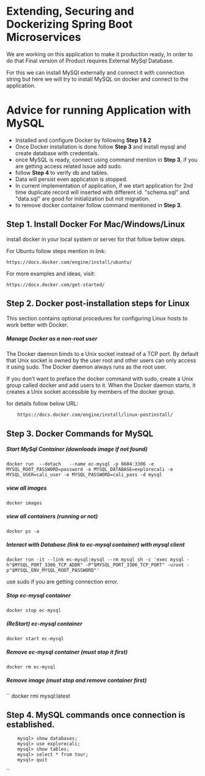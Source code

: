 # Extending, Securing and Dockerizing Spring Boot Microservices

We are working on this application to make it production ready, In order to do that Final version of Product requires External MySql Database. 

For this we can install MySQl externally and connect it with connection string but here we will try to install MySQL on docker and connect to the application. 


# Advice for running Application with MySQL	
	
- Installed and configure Docker by following **Step 1 & 2**
- Once Docker installation is done follow **Step 3** and install mysql and create database with credentials.
- once MySQL is ready, connect using command mention in **Step 3**, if you are getting access related issue add sudo.
- follow **Step 4** to verify db and tables.
- Data will persist even application is stopped. 
- In current implementation of application, if we start application for 2nd time duplicate record will inserted with different id. 
	"schema.sql" and "data.sql" are good for initialization but not migration.
- to remove docker container follow command mentioned in **Step 3**.


## Step 1. Install Docker For Mac/Windows/Linux
install docker in your local system or server for that follow below steps.

For Ubuntu follow steps mention in link: 
		
	https://docs.docker.com/engine/install/ubuntu/

For more examples and ideas, visit:
	
	https://docs.docker.com/get-started/


## Step 2. Docker post-installation steps for Linux

This section contains optional procedures for configuring Linux hosts to work better with Docker.

##### Manage Docker as a non-root user
The Docker daemon binds to a Unix socket instead of a TCP port. By default that Unix socket is owned by the user root and other users can only access it using sudo. The Docker daemon always runs as the root user.

If you don’t want to preface the docker command with sudo, create a Unix group called docker and add users to it. When the Docker daemon starts, it creates a Unix socket accessible by members of the docker group.

for details follow below URL:

		https://docs.docker.com/engine/install/linux-postinstall/	




## Step 3. Docker Commands for MySQL
##### Start MySql Container (downloads image if not found)
``
docker run  --detach   --name ec-mysql -p 6604:3306 -e MYSQL_ROOT_PASSWORD=password -e MYSQL_DATABASE=explorecali -e MYSQL_USER=cali_user -e MYSQL_PASSWORD=cali_pass -d mysql
``

##### view all images
``
docker images
``

##### view all containers (running or not)
``
docker ps -a
``
##### Interact with Database (link to ec-mysql container) with mysql client
``
docker run -it --link ec-mysql:mysql --rm mysql sh -c 'exec mysql -h"$MYSQL_PORT_3306_TCP_ADDR" -P"$MYSQL_PORT_3306_TCP_PORT" -uroot -p"$MYSQL_ENV_MYSQL_ROOT_PASSWORD"'
``

use sudo if you are getting connection error.

##### Stop ec-mysql container
``
docker stop ec-mysql
``
##### (ReStart) ec-mysql container
``
docker start ec-mysql
``
##### Remove ec-mysql container (must stop it first)
``
docker rm ec-mysql
``
##### Remove image (must stop and remove container first)
``
docker rmi mysql:latest


## Step 4. MySQL commands once connection is established.

		mysql> show databases;
		mysql> use explorecali;
		mysql> show tables;
		mysql> select * from tour;
		mysql> quit



	





``
